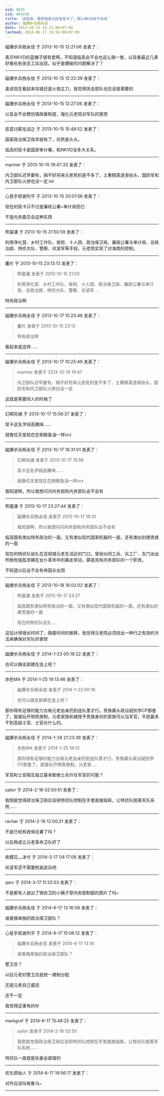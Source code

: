 ```yaml
---
aid: 9025
zid: 464250
title: '说起来，既然临高已经有契卡了，那么NKVD会不会有'
author: 磁爆步兵杨永信
date: 2013-10-15 12:21:06+07:00
lastmod: 2014-06-17 19:56:00+07:00
---
```


磁爆步兵杨永信 于 2013-10-15 12:21:06 发表了：

表示NKVD的蓝帽子很有爱啊，不知道临高会不会也这么搞一套，以及看最近几章好像也有突击工兵出现，似乎是爆破的问题解决了？

---------

磁爆步兵杨永信 于 2013-10-15 12:22:39 发表了：

虽说现在看起来攻城还是火炮主力，我觉得突击部队也应该是需要的

---------

磁爆步兵杨永信 于 2013-10-15 12:27:06 发表了：

以及会不会模仿搞政委制度，强化元老院对军队的掌控

---------

恶意讨薪毛润之 于 2013-10-15 15:48:52 发表了：

国家政治保卫局早就有了，坑熊是头头。

临高的契卡是国家审计署，和NKVD没多大关系。

---------

mariner 于 2013-10-15 19:47:33 发表了：

内卫部队迟早要有，搞不好将来元老死的差不多了，土著精英逐渐抬头，国防军和内卫部队火拼也没一定:lol

---------

心慈手软谢列平 于 2013-10-15 20:01:56 发表了：

现在的契卡只不过是廉政公署+审计局而已

不是内务委员会这种东西

---------

熊猫潘 于 2013-10-15 21:50:59 发表了：

利用净化营、乡村工作队、夜校、十人团、政治保卫局、廉政公署与审计局、总政治部、特侦大队、警察、伏波军等手段，元老院实现了对海南的控制。

---------

薯片 于 2013-10-15 23:13:13 发表了：

> 熊猫潘 发表于 2013-10-15 21:50
> 
> 利用净化营、乡村工作队、夜校、十人团、政治保卫局、廉政公署与审计局、总政治部、特侦大队、警察、伏波军 ...



特务政治啊

---------

磁爆步兵杨永信 于 2013-10-17 10:23:48 发表了：

> 薯片 发表于 2013-10-15 23:13
> 
> 特务政治啊



看起来是这样……

---------

磁爆步兵杨永信 于 2013-10-17 10:25:49 发表了：

> mariner 发表于 2013-10-15 19:47
> 
> 内卫部队迟早要有，搞不好将来元老死的差不多了，土著精英逐渐抬头，国防军和内卫部队火拼也没一定



这就是需要同人的时候了

---------

幻暝风魂 于 2013-10-17 15:56:37 发表了：

契卡这名字纯恶趣味……

就像任天堂现在在倒鲸鱼油一样orz

---------

磁爆步兵杨永信 于 2013-10-17 18:31:01 发表了：

> 幻暝风魂 发表于 2013-10-17 15:56
> 
> 契卡这名字纯恶趣味……
> 
> 就像任天堂现在在倒鲸鱼油一样orz



我知道啊，所以我想问问内务部和内务部队会不会有

---------

熊猫潘 于 2013-10-17 23:27:44 发表了：

> 磁爆步兵杨永信 发表于 2013-10-17 18:31
> 
> 我知道啊，所以我想问问内务部和内务部队会不会有



临高既有类似特务政治的一面，又有类似现代国家机器的一面，还有类似封建贵族的一面

现在的特侦队驻扎在百韧城元老生活区的门口，曾经伙同工兵、兵工厂、东门派出所挫败独孤求婚在女仆革命中的暴走举动，算是具有内务部队的一个职责。

不知道以后会不会有帝国长女团

---------

磁爆步兵杨永信 于 2013-10-18 18:02:02 发表了：

> 熊猫潘 发表于 2013-10-17 23:27
> 
> 临高既有类似特务政治的一面，又有类似现代国家机器的一面，还有类似封建贵族的一面
> 
> 现在的特侦队驻扎 ...



这估计得很长时间了，随着时间的推移，我觉得元老院必须找出一种行之有效的方法来确保对军队的掌控

---------

磁爆步兵杨永信 于 2014-1-23 00:18:22 发表了：

也可以搞支部建在连上吧？

---------

赤色MA 于 2014-1-25 19:13:46 发表了：

> 磁爆步兵杨永信 发表于 2014-1-23 00:18
> 
> 也可以搞支部建在连上吧？



那你得有足够的能力合格元老血亲扔到连队里才行。贵族寡头政治就别学CP那套了，直接玩开明贵族制，元老家族和被授予贵族身份的家族可以当军官，平民最多干到高级士官、士官长什么的。

---------

磁爆步兵杨永信 于 2014-1-28 21:23:39 发表了：

> 赤色MA 发表于 2014-1-25 19:13
> 
> 那你得有足够的能力合格元老血亲扔到连队里才行。贵族寡头政治就别学CP那套了，直接玩开明贵族制，元老家 ...



军官和士官相互独立基本断绝士兵升任军官的可能？

---------

sailor 于 2014-2-16 02:50:51 发表了：

我倒是觉得政治保卫局应该把特侦队控制在手里直接指挥，让特侦队脱离军队系统……

---------

racher 于 2014-2-16 12:00:21 发表了：

不是已经有政保总署了吗？

以后再成立元老革命卫队好了

---------

紫樱花灬沫兮 于 2014-3-17 04:17:08 发表了：

伏波军还不需要枪毙逃兵吧

---------

qarc 于 2014-3-17 11:33:53 发表了：

不是都有人放出了锦衣卫的小姨子穿内务部制服的图片了吗~

---------

磁爆步兵杨永信 于 2014-6-17 13:16:08 发表了：

或者搞单独的政治保卫部队？

---------

心慈手软谢列平 于 2014-6-17 15:06:12 发表了：

> 磁爆步兵杨永信 发表于 2014-6-17 13:16
> 
> 或者搞单独的政治保卫部队？



警卫员？

以后元老的警卫员是统一建制分配

还是元老自己遴选

还不一定

我觉得这事有的吵

---------

markgraf 于 2014-6-17 15:48:25 发表了：

> sailor 发表于 2014-2-16 02:50
> 
> 我倒是觉得政治保卫局应该把特侦队控制在手里直接指挥，让特侦队脱离军队系统……



特侦队一直就是执委会直辖的

---------

欢乐原始人 于 2014-6-17 19:56:17 发表了：

对外应该叫格鲁乌~

---------

